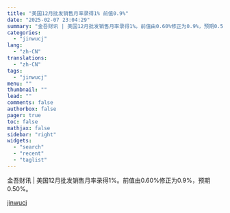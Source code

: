 ```yaml
---
title: "美国12月批发销售月率录得1% 前值0.9%"
date: "2025-02-07 23:04:29"
summary: "金吾财讯 | 美国12月批发销售月率录得1%。前值由0.60%修正为0.9%，预期0.50%。"
categories:
  - "jinwucj"
lang:
  - "zh-CN"
translations:
  - "zh-CN"
tags:
  - "jinwucj"
menu: ""
thumbnail: ""
lead: ""
comments: false
authorbox: false
pager: true
toc: false
mathjax: false
sidebar: "right"
widgets:
  - "search"
  - "recent"
  - "taglist"
---
```


金吾财讯 | 美国12月批发销售月率录得1%。前值由0.60%修正为0.9%，预期0.50%。

[jinwucj](https://sky.szfiu.com/info/hk/details/265681292)
